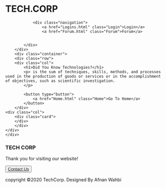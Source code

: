 <html lang="en">
<head>
    <meta charset="UTF-8">
    <meta name="viewport" content="width=device-width, initial-scale=1.0">
    <link rel="stylesheet" href="King.css">
    <title>Document</title>
</head>
<body>
    <div class="header">
        <div class="inner_header">
            <div class="logo_container">
                <h1>TECH<span>.CORP</span></h1>
                </div>

                <div class="navigation">
                    <a href="Logins.html" class="Login">Login</a>
                    <a href="Forum.html" class="Forum">Forum</a>
                   
                
            </div>
        </div>
        <div class="container">
        <div class="row">
        <div class="col">
            <h1>Did You Know Technologies?</h1>
            <p> is the sum of techniques, skills, methods, and processes used in the production of goods or services or in the accomplishment of objectives, such as scientific investigation.
            </p>
            
            <button type="button">
                <a href="Home.html" class="Home">Go To Home</a>
            </button>
        </div>
    <div class="col">
        <div class="card">       
        </div>
        </div> 
    </div>
    </div>
</div>
        
<footer>
    <div class="footer">
        <h3>TECH CORP</h3>
        <p>Thank you for visiting our website!</p>
        <button type="submit">
            <a href="Contact.html" class="Contact">Contact Us</a>
        </button>
        </div>
        <div class="footerbot">
            <p>copyright &copy;2020 TechCorp. Designed By <span>Afnan Wahbi</span></p>
        </div>
</footer>



</body>
</html>
